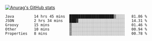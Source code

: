 [![Anurag's GitHub stats](https://github-readme-stats.vercel.app/api?username=sebasphere&count_private=true&theme=tokyonight)](https://github.com/anuraghazra/github-readme-stats)

<!--START_SECTION:waka-->
```text
Java         14 hrs 45 mins  ████████████████████▒░░░░   81.86 % 
JSON         2 hrs 34 mins   ███▓░░░░░░░░░░░░░░░░░░░░░   14.31 % 
Groovy       15 mins         ▒░░░░░░░░░░░░░░░░░░░░░░░░   01.46 % 
Other        10 mins         ▒░░░░░░░░░░░░░░░░░░░░░░░░   00.94 % 
Properties   8 mins          ▒░░░░░░░░░░░░░░░░░░░░░░░░   00.78 % 
```
<!--END_SECTION:waka-->

